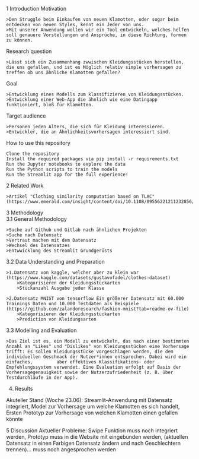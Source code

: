 1 Introduction
Motivation

    >Den Struggle beim Einkaufen von neuen Klamotten, oder sogar beim entdecken von neuen Styles, kennt ein Jeder von uns.
    >Mit unserer Anwendung wollen wir ein Tool entwickeln, welches helfen soll genauere Vorstellungen und Ansprüche, in diese Richtung, formen zu können.

Research question

    >Lässt sich ein Zusammenhang zwwischen Kleidungsstücken herstellen, die uns gefallen, und ist es Möglich relativ simple vorhersagen zu treffen ob uns ähnliche Klamotten gefallen?

Goal

    >Entwicklung eines Modells zum klassifizieren von Kleidungsstücken.
    >Entwicklung einer Web-App die ähnlich wie eine Datingapp funktioniert, bloß für Klamotten.

Target audience

    >Personen jeden Alters, die sich für Kleidung interessieren.
    >Entwickler, die an Ähnlichkeitsvorhersagen interessiert sind.

How to use this repository

    Clone the repository
    Install the required packages via pip install -r requirements.txt
    Run the Jupyter notebooks to explore the data
    Run the Python scripts to train the models
    Run the Streamlit app for the full experience!
2 Related Work

    >Artikel "Clothing similarity computation based on TLAC" (https://www.emerald.com/insight/content/doi/10.1108/09556221211232856/full/html)
    

3 Methodology    
3.1 General Methodology
    
    >Suche auf Github und Gitlab nach ähnlichen Projekten
    >Suche nach Datensatz
    >Vertraut machen mit dem Datensatz
    >Wechsel des Datensatzes
    >Entwwicklung des Streamlit Grundgerüsts
    
3.2 Data Understanding and Preparation

    >1.Datensatz von kaggle, welcher aber zu klein war (https://www.kaggle.com/datasets/gustavofadel/clothes-dataset)
        >Kategorisieren der Kleidungsstückarten
        >Stückanzahl Ausgabe jeder Klasse
        
    >2.Datensatz MNIST von tensorflow Ein größerer Datensatz mit 60.000 Trainings Daten und 10.000 Testdaten als Beispiele  (https://github.com/zalandoresearch/fashion-mnist?tab=readme-ov-file)
        >Kategorisieren der Kleidungsstückarten
        >Prediction von Kleidungsarten
    

3.3 Modelling and Evaluation

    >Das Ziel ist es, ein Modell zu entwickeln, das nach einer bestimmten Anzahl an "Likes" und "Dislikes" von Kleidungsstücken eine Vorhersage trifft: Es sollen Kleidungsstücke vorgeschlagen werden, die dem individuellen Geschmack der Nutzer*innen entsprechen. Dabei wird ein einfaches,         aber effektives Klassifikations- oder Empfehlungssystem verwendet. Eine Evaluation erfolgt auf Basis der Vorhersagegenauigkeit sowie der Nutzerzufriedenheit (z. B. über Testdurchläufe in der App).
    

4. Results

Akuteller Stand (Woche 23.06): Streamlit-Anwendung mit Datensatz integriert, Model zur Vorhersage um welche Klamotten es sich handelt, Ersten Prototyp zur Vorhersage von welchen Klamotten einen gefallen könnte

5 Discussion
Aktueller Probleme: 
    Swipe Funktion muss noch integriert werden, 
    Prototyp muss in die Website mit eingebunden werden,
    (aktuellen Datensatz in einen Farbigen Datensatz ändern und nach Geschlechtern trennen)... muss noch angesprochen werden

